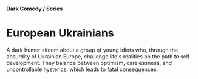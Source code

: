 #### Dark Comedy / Series

# European Ukrainians

A dark humor sitcom about a group of young idiots who, through the absurdity of Ukrainian Europe, challenge life's realities on the path to self-development. They balance between optimism, carelessness, and uncontrollable hysterics, which leads to fatal consequences.